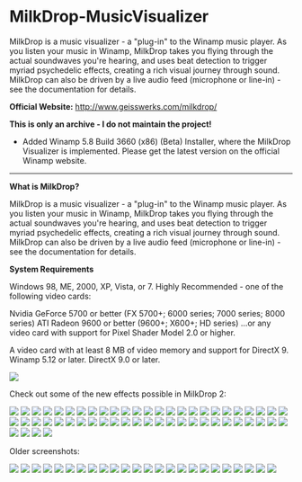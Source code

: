 # MilkDrop-MusicVisualizer
MilkDrop is a music visualizer - a "plug-in" to the Winamp music player. As you listen your music in Winamp, MilkDrop takes you flying through the actual soundwaves you're hearing, and uses beat detection to trigger myriad psychedelic effects, creating a rich visual journey through sound. MilkDrop can also be driven by a live audio feed (microphone or line-in) - see the documentation for details.

**Official Website:** http://www.geisswerks.com/milkdrop/

**This is only an archive - I do not maintain the project!**
- Added Winamp 5.8 Build 3660 (x86) (Beta) Installer, where the MilkDrop Visualizer is implemented. Please get the latest version on the official Winamp website.

---

**What is MilkDrop?**

MilkDrop is a music visualizer - a "plug-in" to the Winamp music player. As you listen your music in Winamp, MilkDrop takes you flying through the actual soundwaves you're hearing, and uses beat detection to trigger myriad psychedelic effects, creating a rich visual journey through sound. MilkDrop can also be driven by a live audio feed (microphone or line-in) - see the documentation for details.



**System Requirements**

Windows 98, ME, 2000, XP, Vista, or 7.
Highly Recommended - one of the following video cards:
 	
Nvidia GeForce 5700 or better (FX 5700+; 6000 series; 7000 series; 8000 series)
ATI Radeon 9600 or better (9600+; X600+; HD series)
...or any video card with support for Pixel Shader Model 2.0 or higher.
 
A video card with at least 8 MB of video memory and support for DirectX 9.
Winamp 5.12 or later.
DirectX 9.0 or later.

![](https://raw.githubusercontent.com/xlimit91/MilkDrop-MusicVisualizer/master/MilkDrop%20Screenshots_files/milkdrop6.jpg)

Check out some of the new effects possible in MilkDrop 2:  

![](https://raw.githubusercontent.com/xlimit91/MilkDrop-MusicVisualizer/master/MilkDrop%20Screenshots_files/065.jpg)
![](https://raw.githubusercontent.com/xlimit91/MilkDrop-MusicVisualizer/master/MilkDrop%20Screenshots_files/055.jpg)
![](https://raw.githubusercontent.com/xlimit91/MilkDrop-MusicVisualizer/master/MilkDrop%20Screenshots_files/056.jpg)
![](https://raw.githubusercontent.com/xlimit91/MilkDrop-MusicVisualizer/master/MilkDrop%20Screenshots_files/062.jpg)
![](https://raw.githubusercontent.com/xlimit91/MilkDrop-MusicVisualizer/master/MilkDrop%20Screenshots_files/050.jpg)
![](https://raw.githubusercontent.com/xlimit91/MilkDrop-MusicVisualizer/master/MilkDrop%20Screenshots_files/052.jpg)
![](https://raw.githubusercontent.com/xlimit91/MilkDrop-MusicVisualizer/master/MilkDrop%20Screenshots_files/053.jpg)
![](https://raw.githubusercontent.com/xlimit91/MilkDrop-MusicVisualizer/master/MilkDrop%20Screenshots_files/058.jpg)
![](https://raw.githubusercontent.com/xlimit91/MilkDrop-MusicVisualizer/master/MilkDrop%20Screenshots_files/054.jpg)
![](https://raw.githubusercontent.com/xlimit91/MilkDrop-MusicVisualizer/master/MilkDrop%20Screenshots_files/033.jpg)
![](https://raw.githubusercontent.com/xlimit91/MilkDrop-MusicVisualizer/master/MilkDrop%20Screenshots_files/037.jpg)
![](https://raw.githubusercontent.com/xlimit91/MilkDrop-MusicVisualizer/master/MilkDrop%20Screenshots_files/039.jpg)
![](https://raw.githubusercontent.com/xlimit91/MilkDrop-MusicVisualizer/master/MilkDrop%20Screenshots_files/001.jpg)
![](https://raw.githubusercontent.com/xlimit91/MilkDrop-MusicVisualizer/master/MilkDrop%20Screenshots_files/002.jpg)
![](https://raw.githubusercontent.com/xlimit91/MilkDrop-MusicVisualizer/master/MilkDrop%20Screenshots_files/004.jpg)
![](https://raw.githubusercontent.com/xlimit91/MilkDrop-MusicVisualizer/master/MilkDrop%20Screenshots_files/005.jpg)
![](https://raw.githubusercontent.com/xlimit91/MilkDrop-MusicVisualizer/master/MilkDrop%20Screenshots_files/006.jpg)
![](https://raw.githubusercontent.com/xlimit91/MilkDrop-MusicVisualizer/master/MilkDrop%20Screenshots_files/007.jpg)
![](https://raw.githubusercontent.com/xlimit91/MilkDrop-MusicVisualizer/master/MilkDrop%20Screenshots_files/008.jpg)
![](https://raw.githubusercontent.com/xlimit91/MilkDrop-MusicVisualizer/master/MilkDrop%20Screenshots_files/009.jpg)
![](https://raw.githubusercontent.com/xlimit91/MilkDrop-MusicVisualizer/master/MilkDrop%20Screenshots_files/010.jpg)
![](https://raw.githubusercontent.com/xlimit91/MilkDrop-MusicVisualizer/master/MilkDrop%20Screenshots_files/011.jpg)
![](https://raw.githubusercontent.com/xlimit91/MilkDrop-MusicVisualizer/master/MilkDrop%20Screenshots_files/012.jpg)
![](https://raw.githubusercontent.com/xlimit91/MilkDrop-MusicVisualizer/master/MilkDrop%20Screenshots_files/013.jpg)
![](https://raw.githubusercontent.com/xlimit91/MilkDrop-MusicVisualizer/master/MilkDrop%20Screenshots_files/014.jpg)
![](https://raw.githubusercontent.com/xlimit91/MilkDrop-MusicVisualizer/master/MilkDrop%20Screenshots_files/015.jpg)
![](https://raw.githubusercontent.com/xlimit91/MilkDrop-MusicVisualizer/master/MilkDrop%20Screenshots_files/016.jpg)
![](https://raw.githubusercontent.com/xlimit91/MilkDrop-MusicVisualizer/master/MilkDrop%20Screenshots_files/017.jpg)
![](https://raw.githubusercontent.com/xlimit91/MilkDrop-MusicVisualizer/master/MilkDrop%20Screenshots_files/018.jpg)
![](https://raw.githubusercontent.com/xlimit91/MilkDrop-MusicVisualizer/master/MilkDrop%20Screenshots_files/019.jpg)
![](https://raw.githubusercontent.com/xlimit91/MilkDrop-MusicVisualizer/master/MilkDrop%20Screenshots_files/020.jpg)
![](https://raw.githubusercontent.com/xlimit91/MilkDrop-MusicVisualizer/master/MilkDrop%20Screenshots_files/021.jpg)
![](https://raw.githubusercontent.com/xlimit91/MilkDrop-MusicVisualizer/master/MilkDrop%20Screenshots_files/022.jpg)
![](https://raw.githubusercontent.com/xlimit91/MilkDrop-MusicVisualizer/master/MilkDrop%20Screenshots_files/023.jpg)
![](https://raw.githubusercontent.com/xlimit91/MilkDrop-MusicVisualizer/master/MilkDrop%20Screenshots_files/024.jpg)
![](https://raw.githubusercontent.com/xlimit91/MilkDrop-MusicVisualizer/master/MilkDrop%20Screenshots_files/026.jpg)
![](https://raw.githubusercontent.com/xlimit91/MilkDrop-MusicVisualizer/master/MilkDrop%20Screenshots_files/027.jpg)
![](https://raw.githubusercontent.com/xlimit91/MilkDrop-MusicVisualizer/master/MilkDrop%20Screenshots_files/029.jpg)
![](https://raw.githubusercontent.com/xlimit91/MilkDrop-MusicVisualizer/master/MilkDrop%20Screenshots_files/030.jpg)
![](https://raw.githubusercontent.com/xlimit91/MilkDrop-MusicVisualizer/master/MilkDrop%20Screenshots_files/031.jpg)
![](https://raw.githubusercontent.com/xlimit91/MilkDrop-MusicVisualizer/master/MilkDrop%20Screenshots_files/032.jpg)
![](https://raw.githubusercontent.com/xlimit91/MilkDrop-MusicVisualizer/master/MilkDrop%20Screenshots_files/034.jpg)
![](https://raw.githubusercontent.com/xlimit91/MilkDrop-MusicVisualizer/master/MilkDrop%20Screenshots_files/036.jpg)
![](https://raw.githubusercontent.com/xlimit91/MilkDrop-MusicVisualizer/master/MilkDrop%20Screenshots_files/038.jpg)
![](https://raw.githubusercontent.com/xlimit91/MilkDrop-MusicVisualizer/master/MilkDrop%20Screenshots_files/042.jpg)
![](https://raw.githubusercontent.com/xlimit91/MilkDrop-MusicVisualizer/master/MilkDrop%20Screenshots_files/043.jpg)
![](https://raw.githubusercontent.com/xlimit91/MilkDrop-MusicVisualizer/master/MilkDrop%20Screenshots_files/044.jpg)
![](https://raw.githubusercontent.com/xlimit91/MilkDrop-MusicVisualizer/master/MilkDrop%20Screenshots_files/057.jpg)
![](https://raw.githubusercontent.com/xlimit91/MilkDrop-MusicVisualizer/master/MilkDrop%20Screenshots_files/059.jpg)
![](https://raw.githubusercontent.com/xlimit91/MilkDrop-MusicVisualizer/master/MilkDrop%20Screenshots_files/060.jpg)
![](https://raw.githubusercontent.com/xlimit91/MilkDrop-MusicVisualizer/master/MilkDrop%20Screenshots_files/061.jpg)
![](https://raw.githubusercontent.com/xlimit91/MilkDrop-MusicVisualizer/master/MilkDrop%20Screenshots_files/063.jpg)
![](https://raw.githubusercontent.com/xlimit91/MilkDrop-MusicVisualizer/master/MilkDrop%20Screenshots_files/064.jpg)
![](https://raw.githubusercontent.com/xlimit91/MilkDrop-MusicVisualizer/master/MilkDrop%20Screenshots_files/003.jpg) 

Older screenshots:  

![](https://raw.githubusercontent.com/xlimit91/MilkDrop-MusicVisualizer/master/MilkDrop%20Screenshots_files/de%20la%20moutard.jpg)
![](https://raw.githubusercontent.com/xlimit91/MilkDrop-MusicVisualizer/master/MilkDrop%20Screenshots_files/vortex%202.jpg)
![](https://raw.githubusercontent.com/xlimit91/MilkDrop-MusicVisualizer/master/MilkDrop%20Screenshots_files/ultrafast.jpg)
![](https://raw.githubusercontent.com/xlimit91/MilkDrop-MusicVisualizer/master/MilkDrop%20Screenshots_files/bright%20fiber%20matrix.jpg)
![](https://raw.githubusercontent.com/xlimit91/MilkDrop-MusicVisualizer/master/MilkDrop%20Screenshots_files/cruzin.jpg)
![](https://raw.githubusercontent.com/xlimit91/MilkDrop-MusicVisualizer/master/MilkDrop%20Screenshots_files/bass%20kaleidosphere.jpg)
![](https://raw.githubusercontent.com/xlimit91/MilkDrop-MusicVisualizer/master/MilkDrop%20Screenshots_files/octopus%202.jpg)
![](https://raw.githubusercontent.com/xlimit91/MilkDrop-MusicVisualizer/master/MilkDrop%20Screenshots_files/heavenly.jpg)
![](https://raw.githubusercontent.com/xlimit91/MilkDrop-MusicVisualizer/master/MilkDrop%20Screenshots_files/many%20colors.jpg)
![](https://raw.githubusercontent.com/xlimit91/MilkDrop-MusicVisualizer/master/MilkDrop%20Screenshots_files/warp%20of%20dali.jpg)
![](https://raw.githubusercontent.com/xlimit91/MilkDrop-MusicVisualizer/master/MilkDrop%20Screenshots_files/trampoline.jpg)
![](https://raw.githubusercontent.com/xlimit91/MilkDrop-MusicVisualizer/master/MilkDrop%20Screenshots_files/octopus.jpg)
![](https://raw.githubusercontent.com/xlimit91/MilkDrop-MusicVisualizer/master/MilkDrop%20Screenshots_files/vortex.jpg)
![](https://raw.githubusercontent.com/xlimit91/MilkDrop-MusicVisualizer/master/MilkDrop%20Screenshots_files/pastels.jpg)
![](https://raw.githubusercontent.com/xlimit91/MilkDrop-MusicVisualizer/master/MilkDrop%20Screenshots_files/cosmic%20dust.jpg)
![](https://raw.githubusercontent.com/xlimit91/MilkDrop-MusicVisualizer/master/MilkDrop%20Screenshots_files/swirlies.jpg)
![](https://raw.githubusercontent.com/xlimit91/MilkDrop-MusicVisualizer/master/MilkDrop%20Screenshots_files/serpent.jpg)
![](https://raw.githubusercontent.com/xlimit91/MilkDrop-MusicVisualizer/master/MilkDrop%20Screenshots_files/sunset.jpg)
![](https://raw.githubusercontent.com/xlimit91/MilkDrop-MusicVisualizer/master/MilkDrop%20Screenshots_files/heavenly%202.jpg)
![](https://raw.githubusercontent.com/xlimit91/MilkDrop-MusicVisualizer/master/MilkDrop%20Screenshots_files/greenland.jpg)
![](https://raw.githubusercontent.com/xlimit91/MilkDrop-MusicVisualizer/master/MilkDrop%20Screenshots_files/fractals-01.jpg)
![](https://raw.githubusercontent.com/xlimit91/MilkDrop-MusicVisualizer/master/MilkDrop%20Screenshots_files/fractals-03.jpg)
![](https://raw.githubusercontent.com/xlimit91/MilkDrop-MusicVisualizer/master/MilkDrop%20Screenshots_files/fractals-04.jpg)
![](https://raw.githubusercontent.com/xlimit91/MilkDrop-MusicVisualizer/master/MilkDrop%20Screenshots_files/_preset%20editing.jpg)
